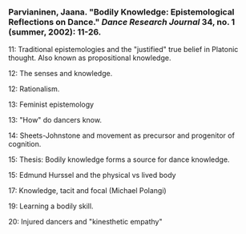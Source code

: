 ### Parvianinen, Jaana. "Bodily Knowledge: Epistemological Reflections on Dance." _Dance Research Journal_ 34, no. 1 (summer, 2002): 11-26.

11: Traditional epistemologies and the "justified" true belief in Platonic thought. Also known as propositional knowledge.

12: The senses and knowledge.

12: Rationalism.

13: Feminist epistemology

13: "How" do dancers know.

14: Sheets-Johnstone and movement as precursor and progenitor of cognition.

15: Thesis: Bodily knowledge forms a source for dance knowledge.

15: Edmund Hurssel and the physical vs lived body

17: Knowledge, tacit and focal (Michael Polangi)

19: Learning a bodily skill.

20: Injured dancers and "kinesthetic empathy"


